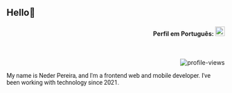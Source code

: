 ## Hello👋

<div align="right">

#### Perfil em Português: [<kbd><img title="Portugues" alt="Portugues" src="https://img.icons8.com/color/48/000000/brazil.png" width="22"></kbd>](https://github.com/Nedpereira/Nedpereira/blob/main/README.md)

</div>

<div align="right">
<br>

![profile-views](https://komarev.com/ghpvc/?username=Nedpereira&color=blue)

</div>

<p style="font-family: 'Roboto', sans-serif; font-size: 14px;">My name is Neder Pereira, and I'm a frontend web and mobile developer. I've been working with technology since 2021.</p>

